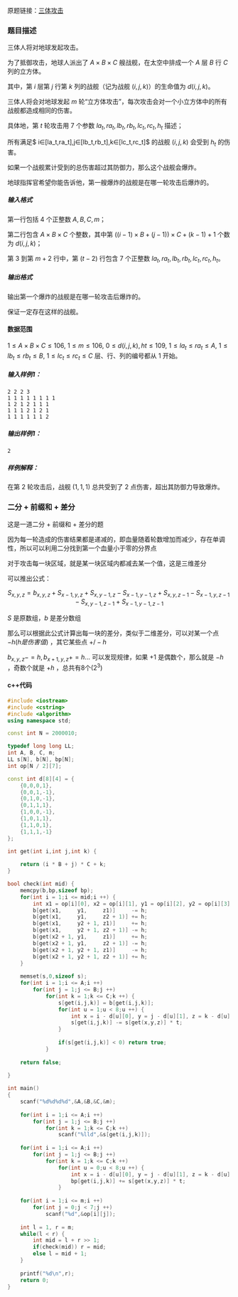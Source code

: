 原题链接：[三体攻击](https://www.acwing.com/problem/content/1234/)

### 题目描述

三体人将对地球发起攻击。

为了抵御攻击，地球人派出了 $A×B×C$ 艘战舰，在太空中排成一个 $A$ 层 $B$ 行 $C$ 列的立方体。

其中，第 $i$ 层第 $j$ 行第 $k$ 列的战舰（记为战舰 $(i,j,k)$）的生命值为 $d(i,j,k)$。

三体人将会对地球发起 $m$ 轮“立方体攻击”，每次攻击会对一个小立方体中的所有战舰都造成相同的伤害。

具体地，第 $t$ 轮攻击用 $7$ 个参数 $la_t,ra_t,lb_t,rb_t,lc_t,rc_t,h_t$ 描述；

所有满足$ i∈[la_t,ra_t],j∈[lb_t,rb_t],k∈[lc_t,rc_t]$ 的战舰 $(i,j,k)$ 会受到 $h_t$ 的伤害。

如果一个战舰累计受到的总伤害超过其防御力，那么这个战舰会爆炸。

地球指挥官希望你能告诉他，第一艘爆炸的战舰是在哪一轮攻击后爆炸的。

##### 输入格式

第一行包括 $4$ 个正整数 $A,B,C,m；$

第二行包含 $A×B×C$ 个整数，其中第 $((i−1)×B+(j−1))×C+(k−1)+1$ 个数为 $d(i, j, k)；$

第 $3$ 到第 $m+2$ 行中，第 $(t − 2)$ 行包含 $7$ 个正整数 $la_t, ra_t, lb_t, rb_t, lc_t, rc_t, h_t。$

##### 输出格式

输出第一个爆炸的战舰是在哪一轮攻击后爆炸的。

保证一定存在这样的战舰。

#### 数据范围

$1≤A×B×C≤106,$
$1≤m≤106,$
$0≤d(i, j, k), ht≤109,$
$1≤la_t≤ra_t≤A,$
$1≤lb_t≤rb_t≤B,$
$1≤lc_t≤rc_t≤C$
层、行、列的编号都从 $1$ 开始。

##### 输入样例1：

```
2 2 2 3
1 1 1 1 1 1 1 1
1 2 1 2 1 1 1
1 1 1 2 1 2 1
1 1 1 1 1 1 2
```

##### 输出样例1：

```
2
```

##### 样例解释：
在第 $2$ 轮攻击后，战舰 $(1,1,1)$ 总共受到了 $2$ 点伤害，超出其防御力导致爆炸。



### 二分 + 前缀和 + 差分

这是一道二分 + 前缀和 + 差分的题

因为每一轮造成的伤害结果都是递减的，即血量随着轮数增加而减少，存在单调性，所以可以利用二分找到第一个血量小于零的分界点

对于攻击每一块区域，就是某一块区域内都减去某一个值，这是三维差分

可以推出公式：

$$S_{x,y,z} = b_{x,y,z} + S_{x - 1,y,z} + S_{x,y - 1,z} - S_{x - 1,y - 1,z} + S_{x,y,z - 1} - S_{x - 1,y,z - 1} - S_{x,y - 1,z - 1} + S_{x - 1,y - 1,z - 1}$$

$S$ 是原数组，$b$ 是差分数组

那么可以根据此公式计算出每一块的差分，类似于二维差分，可以对某一个点 $-h(h是伤害值)$ ，其它某些点 $+/-h$

$b_{x,y,z} -= h, b_{x + 1,y, z} += h...$ 可以发现规律，如果 $+1$ 是偶数个，那么就是 $-h$ ，奇数个就是 $+h$ ，总共有$8$个($2^3$)



#### c++代码

```cpp
#include <iostream>
#include <cstring>
#include <algorithm>
using namespace std;

const int N = 2000010;

typedef long long LL;
int A, B, C, m;
LL s[N], b[N], bp[N];
int op[N / 2][7];

const int d[8][4] = {
    {0,0,0,1},
    {0,0,1,-1},
    {0,1,0,-1},
    {0,1,1,1},
    {1,0,0,-1},
    {1,0,1,1},
    {1,1,0,1},
    {1,1,1,-1}
};

int get(int i,int j,int k) {
    
    return (i * B + j) * C + k;
}

bool check(int mid) {
    memcpy(b,bp,sizeof bp);
    for(int i = 1;i <= mid;i ++) {
        int x1 = op[i][0], x2 = op[i][1], y1 = op[i][2], y2 = op[i][3], z1 = op[i][4], z2 = op[i][5], h = op[i][6];
        b[get(x1,     y1,     z1)]     -= h;
        b[get(x1,     y1,     z2 + 1)] += h;
        b[get(x1,     y2 + 1, z1)]     += h;
        b[get(x1,     y2 + 1, z2 + 1)] -= h;
        b[get(x2 + 1, y1,     z1)]     += h;
        b[get(x2 + 1, y1,     z2 + 1)] -= h;
        b[get(x2 + 1, y2 + 1, z1)]     -= h;
        b[get(x2 + 1, y2 + 1, z2 + 1)] += h;
    }
    
    memset(s,0,sizeof s);
    for(int i = 1;i <= A;i ++)
        for(int j = 1;j <= B;j ++)
            for(int k = 1;k <= C;k ++) {
                s[get(i,j,k)] = b[get(i,j,k)];
                for(int u = 1;u < 8;u ++) {
                    int x = i - d[u][0], y = j - d[u][1], z = k - d[u][2], t = d[u][3];
                    s[get(i,j,k)] -= s[get(x,y,z)] * t;
                }
                
                if(s[get(i,j,k)] < 0) return true;
            }
    
    return false;
                
}

int main()
{
    scanf("%d%d%d%d",&A,&B,&C,&m);
    
    for(int i = 1;i <= A;i ++)
        for(int j = 1;j <= B;j ++)
            for(int k = 1;k <= C;k ++)
                scanf("%lld",&s[get(i,j,k)]);
    
    for(int i = 1;i <= A;i ++)
        for(int j = 1;j <= B;j ++)
            for(int k = 1;k <= C;k ++)
                for(int u = 0;u < 8;u ++) {
                    int x = i - d[u][0], y = j - d[u][1], z = k - d[u][2], t = d[u][3];
                    bp[get(i,j,k)] += s[get(x,y,z)] * t;
                }
    
    for(int i = 1;i <= m;i ++) 
        for(int j = 0;j < 7;j ++)
            scanf("%d",&op[i][j]);
            
    int l = 1, r = m;
    while(l < r) {
        int mid = l + r >> 1;
        if(check(mid)) r = mid;
        else l = mid + 1;
    }
    
    printf("%d\n",r);
    return 0;
}
```

